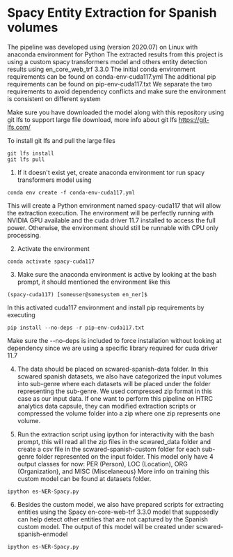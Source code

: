 # Spacy Entity Extraction for Spanish volumes

The pipeline was developed using (version 2020.07) on Linux with anaconda environment for Python
The extracted results from this project is using a custom spacy transformers model and others entity detection results using en_core_web_trf 3.3.0
The initial conda environment requirements can be found on conda-env-cuda117.yml
The additional pip requirements can be found on pip-env-cuda117.txt
We separate the two requirements to avoid dependency conflicts and make sure the environment is consistent on different system

Make sure you have downloaded the model along with this repository using git lfs to support large file download, more info about git lfs https://git-lfs.com/

To install git lfs and pull the large files
```
git lfs install
git lfs pull
```


1. If it doesn't exist yet, create anaconda environment tor run spacy transformers model using
```
conda env create -f conda-env-cuda117.yml
```
This will create a Python environment named spacy-cuda117 that will allow the extraction execution.
The environment will be perfectly running with NVIDIA GPU available and the cuda driver 11.7 installed to access the full power.
Otherwise, the environment should still be runnable with CPU only processing.

2. Activate  the environment
```
conda activate spacy-cuda117
```

3. Make sure the anaconda environment is active by looking at the bash prompt, it should mentioned the environment like this
```
(spacy-cuda117) [someuser@somesystem en_ner]$
```
In this activated cuda117 environment and install pip requirements by executing
```
pip install --no-deps -r pip-env-cuda117.txt
```
Make sure the --no-deps is included to force installation without looking at dependency since we are using a specific library required for cuda driver 11.7

4. The data should be placed on scwared-spanish-data folder. In this scwared spanish datasets, we also have categorized the input volumes into sub-genre where each datasets will be placed under the folder representing the sub-genre.
We used compressed zip format in this case as our input data. If one want to perform this pipeline on HTRC analytics data capsule, they can modified extraction scripts or compressed the volume folder into a zip where one zip represents one volume.

5. Run the extraction script using ipython for interactivity with the bash prompt, this will read all the zip files in the scwared_data folder and create a csv file in the scwared-spanish-custom folder for each sub-genre folder represented on the input folder. This model only have 4 output classes for now: PER (Person), LOC (Location), ORG (Organization), and MISC (Miscelaneous) More info on training this custom model can be found at datasets folder.
```
ipython es-NER-Spacy.py
```

6. Besides the custom model, we also have prepared scripts for extracting entities using the Spacy en-core-web-trf 3.3.0 model that supposedly can help detect other entities that are not captured by the Spanish custom model. The output of this model will be created under scwared-spanish-enmodel
```
ipython es-NER-Spacy.py
```